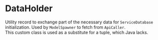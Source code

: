 # DataHolder

Utility record to exchange part of the necessary data for 
`ServiceDatabase` initialization. Used by `ModelSpawner` to 
fetch from `ApiCaller`.  
This custom class is used as a substitute for a tuple, 
which Java lacks.